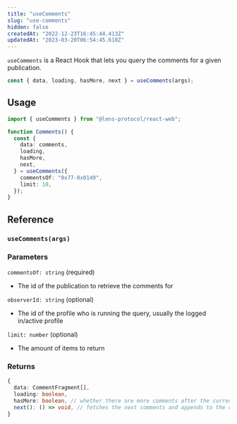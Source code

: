 ```yaml
---
title: "useComments"
slug: "use-comments"
hidden: false
createdAt: "2022-12-23T16:45:44.413Z"
updatedAt: "2023-03-20T06:54:45.618Z"
---
```


`useComments` is a React Hook that lets you query the comments for a given publication.

```typescript
const { data, loading, hasMore, next } = useComments(args);
```

## Usage

```typescript TypeScript
import { useComments } from "@lens-protocol/react-web";

function Comments() {
  const {
    data: comments,
    loading,
    hasMore,
    next,
  } = useComments({
    commentsOf: "0x77-0x0149",
    limit: 10,
  });
}
```

## Reference

### `useComments(args)`

### Parameters

`commentsOf: string` (required)

- The id of the publication to retrieve the comments for

`observerId: string` (optional)

- The id of the profile who is running the query, usually the logged in/active profile

`limit: number` (optional)

- The amount of items to return

### Returns

```typescript
{
  data: CommentFragment[],
  loading: boolean,
  hasMore: boolean, // whether there are more comments after the current batch
  next(): () => void, // fetches the next comments and appends to the data
}
```
